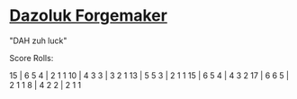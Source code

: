# [Dazoluk Forgemaker](https://www.dndbeyond.com/profile/UngodlySalmon/characters/40740308)

"DAH zuh luck"

Score Rolls:

15 | 6 5 4 | 2 1 1
10 | 4 3 3 | 3 2 1
13 | 5 5 3 | 2 1 1
15 | 6 5 4 | 4 3 2
17 | 6 6 5 | 2 1 1
 8 | 4 2 2 | 2 1 1
